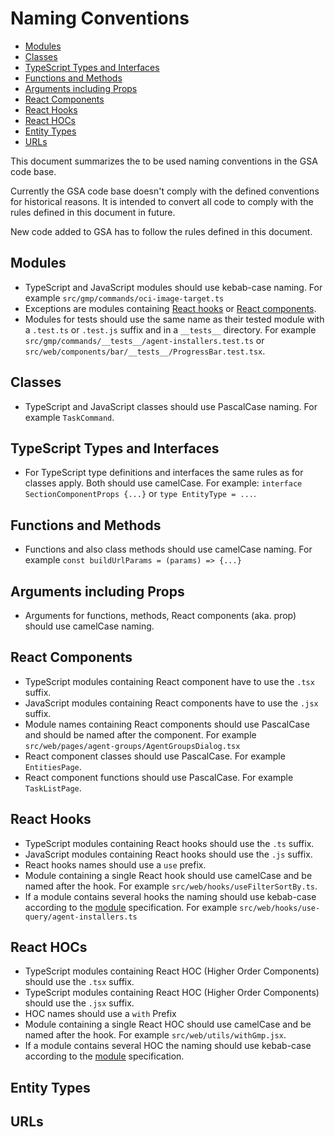 # Naming Conventions <!-- omit in toc -->

- [Modules](#modules)
- [Classes](#classes)
- [TypeScript Types and Interfaces](#typescript-types-and-interfaces)
- [Functions and Methods](#functions-and-methods)
- [Arguments including Props](#arguments-including-props)
- [React Components](#react-components)
- [React Hooks](#react-hooks)
- [React HOCs](#react-hocs)
- [Entity Types](#entity-types)
- [URLs](#urls)

This document summarizes the to be used naming conventions in the GSA code base.

Currently the GSA code base doesn't comply with the defined conventions for
historical reasons. It is intended to convert all code to comply with the rules
defined in this document in future.

New code added to GSA has to follow the rules defined in this document.

## Modules

- TypeScript and JavaScript modules should use kebab-case naming.
  For example `src/gmp/commands/oci-image-target.ts`
- Exceptions are modules containing [React hooks](#react-hooks) or [React components](#react-components).
- Modules for tests should use the same name as their tested module with a
  `.test.ts` or `.test.js` suffix and in a `__tests__` directory.
  For example `src/gmp/commands/__tests__/agent-installers.test.ts` or
  `src/web/components/bar/__tests__/ProgressBar.test.tsx`.

## Classes

- TypeScript and JavaScript classes should use PascalCase naming.
  For example `TaskCommand`.

## TypeScript Types and Interfaces

- For TypeScript type definitions and interfaces the same rules as for classes
  apply. Both should use camelCase.
  For example: `interface SectionComponentProps {...}` or
  `type EntityType = ...`.

## Functions and Methods

- Functions and also class methods should use camelCase naming.
  For example `const buildUrlParams = (params) => {...}`

## Arguments including Props

- Arguments for functions, methods, React components (aka. prop) should use
  camelCase naming.

## React Components

- TypeScript modules containing React component have to use the `.tsx` suffix.
- JavaScript modules containing React components have to use the `.jsx` suffix.
- Module names containing React components should use PascalCase and should be
  named after the component.
  For example `src/web/pages/agent-groups/AgentGroupsDialog.tsx`
- React component classes should use PascalCase.
  For example `EntitiesPage`.
- React component functions should use PascalCase.
  For example `TaskListPage`.

## React Hooks

- TypeScript modules containing React hooks should use the `.ts` suffix.
- JavaScript modules containing React hooks should use the `.js` suffix.
- React hooks names should use a `use` prefix.
- Module containing a single React hook should use camelCase and be named
  after the hook.
  For example `src/web/hooks/useFilterSortBy.ts`.
- If a module contains several hooks the naming should use kebab-case according
  to the [module](#modules) specification.
  For example `src/web/hooks/use-query/agent-installers.ts`

## React HOCs

- TypeScript modules containing React HOC (Higher Order Components) should use
  the `.tsx` suffix.
- TypeScript modules containing React HOC (Higher Order Components) should use
  the `.jsx` suffix.
- HOC names should use a `with` Prefix
- Module containing a single React HOC should use camelCase and be named
  after the hook.
  For example `src/web/utils/withGmp.jsx`.
- If a module contains several HOC the naming should use kebab-case according to
  the [module](#modules) specification.

## Entity Types

## URLs
